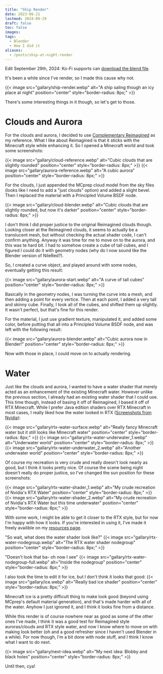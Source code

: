 ```yaml
---
title: "Ship Render"
date: 2023-06-21
lastmod: 2024-09-29
draft: false
toc: false
images:
tags:
  - Blender
  - How I did it
aliases:
  - /posts/ship-at-night-render
---
```


Edit September 29th, 2024: Ko-Fi supports can [download the blend file](https://ko-fi.com/s/3281d36c50).

It's been a while since I've render, so I made this cause why not.

{{< image src="gallary/ship-render.webp" alt="A ship saling though an icy place at night" position="center" style="border-radius: 8px;" >}}

There's some interesting things in it though, so let's get to those.

# Clouds and Aurora 
For the clouds and aurora, I decided to use [Complementary Reimagined](https://www.complementary.dev/reimagined/) as my reference. What I like about Reimagined is that it sticks with the Minecraft style while enhancing it. So I opened a Minecraft world and took some screenshots:

{{< image src="gallary/cloud-reference.webp" alt="Cubic clouds that are slightly rounded" position="center" style="border-radius: 8px;" >}}
{{< image src="gallary/aurora-reference.webp" alt="A cubic aurora" position="center" style="border-radius: 8px;" >}}

For the clouds, I just appended the MCprep cloud model from the sky files (looks like I need to add a "just clouds" option) and added a slight bevel. Then I replaced the material with a Principled Volume BSDF node.

{{< image src="gallary/cloud-blender.webp" alt="Cubic clouds that are slightly rounded, but now it's darker" position="center" style="border-radius: 8px;" >}}

I don't think I did proper justice to the original Reimagined clouds though. Looking closer at the Reimagined clouds, it seems to actually be a translucent mesh, but without checking the actual shader code, I can't confirm anything. Anyway it was time for me to move on to the aurora, and this was te hard bit. I had to somehow create a cube of tall cubes, and I figured I could do it with geometry nodes (why do I now sound like the Blender version of NileRed?).

So, I created a curve object, and played around with some nodes, eventually getting this result:

{{< image src="gallary/aurora-start.webp" alt="A curve of tall cubes" position="center" style="border-radius: 8px;" >}}

Basically in the geometry nodes, I was turning the curve into a mesh, and then adding a point for every vertice. Then at each point, I added a very tall and skinny cube. Finally, I took all of the cubes, and shifted them up slightly. It wasn't perfect, but that's fine for this render.

For the material, I just use gradient texture, manipulated it, and added some color, before putting that all into a Principled Volume BSDF node, and was left with the following result:

{{< image src="gallary/aurora-blender.webp" alt="Cubic aurora now in Blender!" position="center" style="border-radius: 8px;" >}}

Now with those in place, I could move on to actually rendering.

# Water
Just like the clouds and aurora, I wanted to have a water shader that merely acted as an enhancement of the existing Minecraft water. However unlike the previous section, I already had an existing water shader that I could use. This time though, instead of basing it off of Reimagined, I based it off of RTX Minecraft. While I prefer Java edition shaders over RTX Minecraft in most cases, I really liked how the water looked in RTX ([Screenshots from Nvidia](https://www.youtube.com/watch?v=Ix7UuhYVLYA)):

{{< image src="gallary/rtx-water-surface.webp" alt="Really fancy Minecraft water but it still looks like Minecraft water" position="center" style="border-radius: 8px;" >}}
{{< image src="gallary/rtx-water-underwater_1.webp" alt="Underwater world" position="center" style="border-radius: 8px;" >}}
{{< image src="gallary/rtx-water-underwater_2.webp" alt="Another underwater world" position="center" style="border-radius: 8px;" >}}

Of course my recreation is very crude and really doesn't look nearly as good, but I think it looks pretty nice. Of course the scene being night doesn't really do proper justice, so I've changed the sun position for these screenshots:

{{< image src="gallary/rtx-water-shader_1.webp" alt="My crude recreation of Nvidia's RTX Water" position="center" style="border-radius: 8px;" >}}
{{< image src="gallary/rtx-water-shader_2.webp" alt="My crude recreation of Nvidia's RTX Water but this time underwater" position="center" style="border-radius: 8px;" >}}

With some work, I might be able to get it closer to the RTX style, but for now I'm happy with how it looks. If you're interested in using it, I've made it freely availible on my [resources page](/resources).

"So wait, what does the water shader look like?"
{{< image src="gallary/rtx-water-nodegroup.webp" alt="The RTX water shader nodegroup" position="center" style="border-radius: 8px;" >}}

"Doesn't look that ba- oh now I see"
{{< image src="gallary/rtx-water-nodegroup-full.webp" alt="Inside the nodegroup" position="center" style="border-radius: 8px;" >}}

I also took the time to edit it for ice, but I don't think it looks that good:
{{< image src="gallary/ice.webp" alt="Really bad ice shader" position="center" style="border-radius: 8px;" >}}

Minecraft ice is a pretty difficult thing to make look good (beyond using MCprep's default material generation), and that's made harder with all of the water. Anyhow I just ignored it, and I think it looks fine from a distance.

While this render is of course nowhere near as good as some of the other ones I've made, I think it was a good test for Reimagined style auroras/clouds and RTX style water, and now I know where to move on with making look better (oh and a good refresher since I haven't used Blender in a while). For now though, I'm a bit done with node stuff, and I think I know what I want to do next.

{{< image src="gallary/next-idea.webp" alt="My next idea: Blobby and black holes" position="center" style="border-radius: 8px;" >}}

Until then, cya!
